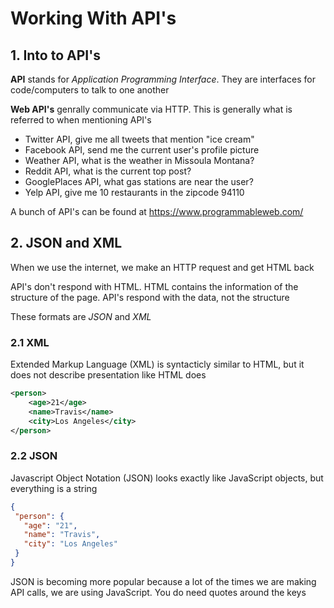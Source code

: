 # Working With API's

## 1. Into to API's

__API__ stands for _Application Programming Interface_. They are interfaces for code/computers to talk to one another

__Web API's__ genrally communicate via HTTP. This is generally what is referred to when mentioning API's

- Twitter API, give me all tweets that mention "ice cream"
- Facebook API, send me the current user's profile picture
- Weather API, what is the weather in Missoula Montana?
- Reddit API, what is the current top post?
- GooglePlaces API, what gas stations are near the user?
- Yelp API, give me 10 restaurants in the zipcode 94110

A bunch of API's can be found at https://www.programmableweb.com/

## 2. JSON and XML

When we use the internet, we make an HTTP request and get HTML back

API's don't respond with HTML. HTML contains the information of the structure of the page. API's respond with the data, not the structure

These formats are _JSON_ and _XML_

### 2.1 XML

Extended Markup Language (XML) is syntacticly similar to HTML, but it does not describe presentation like HTML does

```xml
<person>
    <age>21</age>
    <name>Travis</name>
    <city>Los Angeles</city>
</person>
```

### 2.2 JSON

Javascript Object Notation (JSON) looks exactly like JavaScript objects, but everything is a string

```json
{
 "person": {
   "age": "21",
   "name": "Travis",
   "city": "Los Angeles"
 }
}
```

JSON is becoming more popular because a lot of the times we are making API calls, we are using JavaScript. You do need quotes around the keys